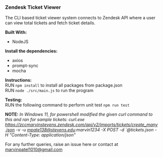 ### Zendesk Ticket Viewer 

The CLI based ticket viewer system connects to Zendesk API where a user can view total tickets and fetch ticket details. 

**Built With:**
- NodeJS

**Install the dependencies:**
- axios
- prompt-sync
- mocha

**Instructions:**\
RUN ```npm install``` to install all packages from package.json\
RUN ```node ./src/main.js``` to run the program

**Testing:**\
RUN the following command to perform unit test
```npm run test```

**NOTE:** *In Windows 11, for powershell modified the given curl command to this and ran for sample tickets:*
*curl.exe https://zccmarvinstevens.zendesk.com/api/v2/imports/tickets/create_many.json -v -u mpate138@stevens.edu:marvin1234 -X POST -d `@tickets.json -H "Content-Type: application/json"*

For any further queries, raise an issue here or contact at marvinpatel1010@gmail.com
